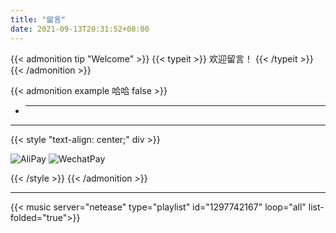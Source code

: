 ```yaml
---
title: "留言"
date: 2021-09-13T20:31:52+08:00
---
```


{{< admonition tip "Welcome" >}}
{{< typeit >}}
  欢迎留言！
{{< /typeit >}}
{{< /admonition >}}

{{< admonition example 哈哈 false >}}
- **  **  
  

---

{{< style "text-align: center;" div >}}

  ![AliPay](/images/alipay.png)
  ![WechatPay](/images/wechat.png)


{{< /style >}}
{{< /admonition >}}

---

{{< music server="netease" type="playlist" id="1297742167" loop="all" list-folded="true">}}
